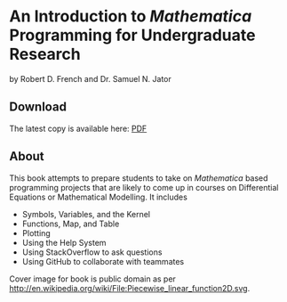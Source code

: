 # An Introduction to *Mathematica* Programming for Undergraduate Research

by Robert D. French and Dr. Samuel N. Jator

## Download

The latest copy is available here: [PDF](https://github.com/robertdfrench/MathematicaBook/blob/master/MathematicaForUndergraduateResearch.pdf?raw=true)


## About
This book attempts to prepare students to take on *Mathematica* based programming projects that are likely to come up in courses on Differential Equations or Mathematical Modelling. It includes

* Symbols, Variables, and the Kernel
* Functions, Map, and Table
* Plotting
* Using the Help System
* Using StackOverflow to ask questions
* Using GitHub to collaborate with teammates

Cover image for book is public domain as per http://en.wikipedia.org/wiki/File:Piecewise_linear_function2D.svg.
